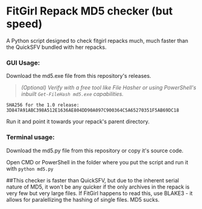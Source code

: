 # FitGirl Repack MD5 checker (but speed)
A Python script designed to check fitgirl repacks much, much faster than the QuickSFV bundled with her repacks.




### GUI Usage:
Download the md5.exe file from this repository's releases.

>*(Optional) Verify with a free tool like File Hasher or using PowerShell's inbuilt ```Get-FileHash md5.exe``` capabilities.*

```SHA256 for the 1.0 release: 3D847A91ABC398A512E1636AE804DD90A097C900364C5A65270351F5AB69DC18```

Run it and point it towards your repack's parent directory.




### Terminal usage:
Download the md5.py file from this repository or copy it's source code.

Open CMD or PowerShell in the folder where you put the script and run it with ```python md5.py```




##This checker is faster than QuickSFV, but due to the inherent serial nature of MD5, it won't be any quicker if the only archives in the repack is very few but very large files.
If FitGirl happens to read this, use BLAKE3 - it allows for paralellizing the hashing of single files. MD5 sucks.
